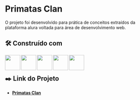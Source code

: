 # Primatas Clan

O projeto foi desenvolvido para prática de conceitos extraídos da plataforma alura voltada para área de desenvolvimento web.

## 🛠️ Construído com

<img align="left" src="https://cdn.jsdelivr.net/gh/devicons/devicon/icons/html5/html5-original-wordmark.svg" width="50" height="50"/>
<img align="left" src="https://cdn.jsdelivr.net/gh/devicons/devicon/icons/css3/css3-original-wordmark.svg"  width="50" height="50"/>
<img align="left" src="https://cdn.jsdelivr.net/gh/devicons/devicon/icons/javascript/javascript-original.svg" width="50" height="50"/>
<img align="left" src="https://cdn.jsdelivr.net/gh/devicons/devicon/icons/bootstrap/bootstrap-original.svg" width="50" height="50"/>
<img align="left" src="https://cdn.jsdelivr.net/gh/devicons/devicon/icons/jquery/jquery-original-wordmark.svg" width="50" height="50"/>


<br>
<br>

## ✒️ Link do Projeto

* **<a href="https://hunterland.github.io/prmts/">Primatas Clan</a>**

